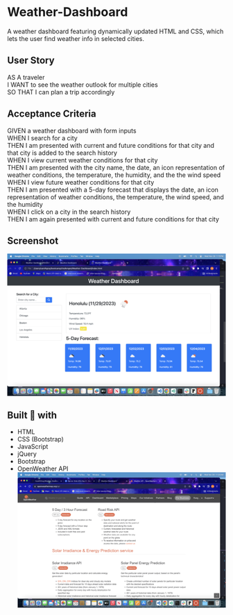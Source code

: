 # Weather-Dashboard
A weather dashboard featuring dynamically updated HTML and CSS, which lets the user find weather info in selected cities.

## User Story
AS A traveler <br>
I WANT to see the weather outlook for multiple cities<br>
SO THAT I can plan a trip accordingly <br>

## Acceptance Criteria
GIVEN a weather dashboard with form inputs <br>
WHEN I search for a city <br>
THEN I am presented with current and future conditions for that city and that city is added to the search history <br>
WHEN I view current weather conditions for that city <br>
THEN I am presented with the city name, the date, an icon representation of weather conditions, the temperature, the humidity, and the the wind speed <br>
WHEN I view future weather conditions for that city <br>
THEN I am presented with a 5-day forecast that displays the date, an icon representation of weather conditions, the temperature, the wind speed, and the humidity <br>
WHEN I click on a city in the search history <br>
THEN I am again presented with current and future conditions for that city <br>


## Screenshot

![WeatherDashboardInAction](./assets/images/WeatherDash.png)



## Built :hammer: with

- HTML
- CSS (Bootstrap)
- JavaScript
- jQuery
- Bootstrap
- OpenWeather API 
![OpenWeather](./assets/images/OpenWeatherAPI.png)


